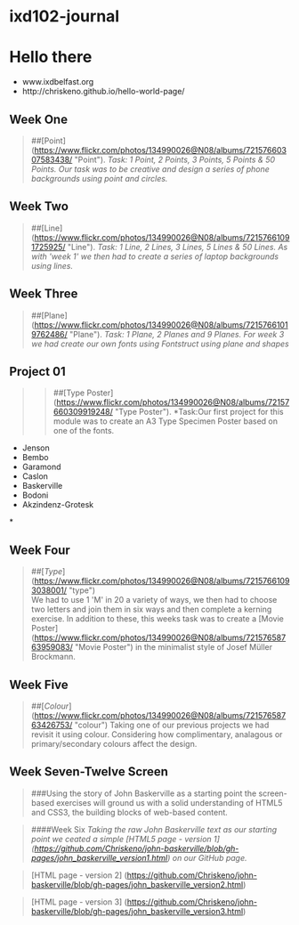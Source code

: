 # ixd102-journal

Hello there 
============
<ul>
<li>www.ixdbelfast.org</li>
<li>http://chriskeno.github.io/hello-world-page/</li>
</ul>


Week One
--------
>##[Point] (https://www.flickr.com/photos/134990026@N08/albums/72157660307583438/ "Point"). 
>*Task: 1 Point, 2 Points, 3 Points, 5 Points & 50 Points. Our task was to be creative and design a series of phone backgrounds using point and circles.*

Week Two
--------
>##[Line] (https://www.flickr.com/photos/134990026@N08/albums/72157661091725925/ "Line").
>*Task: 1 Line, 2 Lines, 3 Lines, 5 Lines & 50 Lines. As with 'week 1' we then had to create a series of laptop backgrounds using lines.*

Week Three
--------
>##[Plane] (https://www.flickr.com/photos/134990026@N08/albums/72157661019762486/ "Plane").
>*Task: 1 Plane, 2 Planes and 9 Planes. For week 3 we had create our own fonts using Fontstruct using plane and shapes*


Project 01
----------
>>##[Type Poster] (https://www.flickr.com/photos/134990026@N08/albums/72157660309919248/ "Type Poster").
>*Task:Our first project for this module was to create an A3 Type Specimen Poster based on one of the fonts.
<ul>
<li>Jenson</li>
<li>Bembo</li>
<li>Garamond</li>
<li>Caslon</li>
<li>Baskerville</li>
<li>Bodoni</li>
<li>Akzindenz-Grotesk</li>
</ul>*

Week Four
---------
>##[*Type*] (https://www.flickr.com/photos/134990026@N08/albums/72157661093038001/ "type")  
>We had to use 1 'M' in 20 a variety of ways, we then had to choose two letters and join them in six ways and then complete a kerning exercise. 
>In addition to these, this weeks task was to create a [Movie Poster] (https://www.flickr.com/photos/134990026@N08/albums/72157658763959083/ "Movie Poster") in the minimalist style of Josef Müller Brockmann. 

Week Five
---------
>##[*Colour*] (https://www.flickr.com/photos/134990026@N08/albums/72157658763426753/ "colour")
Taking one of our previous projects we had revisit it using colour. Considering how complimentary, analagous or primary/secondary colours affect the design.


Week Seven-Twelve Screen
------------------------
>###Using the story of John Baskerville as a starting point the screen-based exercises will ground us with a solid understanding of HTML5 and CSS3, the building blocks of web-based content.

>####Week Six
*Taking the raw John Baskerville text as our starting point we ceated a simple [HTML5 page - version 1] (https://github.com/Chriskeno/john-baskerville/blob/gh-pages/john_baskerville_version1.html) on our GitHub page.*

>[HTML page - version 2] (https://github.com/Chriskeno/john-baskerville/blob/gh-pages/john_baskerville_version2.html)

>[HTML page - version 3] (https://github.com/Chriskeno/john-baskerville/blob/gh-pages/john_baskerville_version3.html)
